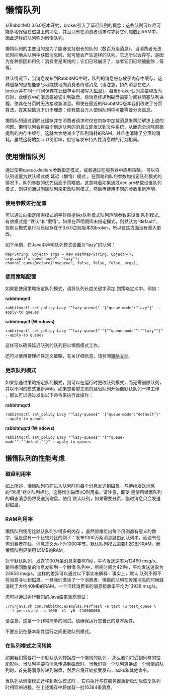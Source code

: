 # 懒惰队列

从RabbitMQ 3.6.0版本开始，broker引入了延迟队列的概念：这些队列可以尽可能多地保留在磁盘上的消息，并且只有在消费者请求时才将它们加载到RAM中，因此这样的队列称为懒惰队列。

懒惰队列的主要目的是为了能够支持很长的队列（数百万条消息）。当消费者无法长时间地从队列中获取消息时，就可能会产生这样的队列。它之所以会存在，是因为各种原因和用例：消费者是离线的；它们已经崩溃了，或者它们已经被删除；等等。

默认情况下，当消息发布到RabbitMQ中时，队列的消息被存放于内存中缓存。这种缓存的思想能够尽可能快地向消费者传递消息（请注意，持久消息在进入broker并在同一时间保存在此缓存中时被写入磁盘）。每当broker认为需要释放内存时，此缓存中的消息将被调出到磁盘。将消息传递到磁盘需要时间并阻塞队列进程，使其在分页时无法接收新消息。即使在最近的RabbitMQ版本我们改进了分页算法，在某些情况下仍不理想：你有数百万人使用队列中可能需要分页信息。

懒惰队列通过消除此缓存并在消费者请求时仅在内存中加载消息来帮助解决上述的问题。懒惰队列会将每个到达队列的消息立即发送到文件系统，从而完全消除前面提到的内存中缓存。这就大大地减少了队列消耗的RAM，并且也消除了分页的消耗。虽然这将增加I / O使用率，但它与发布持久性消息时的行为相同。

## 使用懒惰队列

通过使用queue.declare参数指定模式，或者通过在服务器中应用策略， 可以将队列设置为默认模式或 延迟（懒惰）模式 。在策略和队列参数均指定队列模式的情况下，队列参数的优先级高于策略值。这意味着如果通过declare参数设置队列模式，则只能通过删除队列来更改队列模式，然后再使用不同的参数重新声明。 

### 使用参数进行配置

可以通过向指定所需模式的字符串提供x队列模式队列声明参数来设置 队列模式。有效模式是  “默认”和“懒惰”。如果在声明期间未指定模式，则默认为“default”。在默认模式是行为已经存在于3.6.0之前版本的broker，所以在这方面没有重大更改。

如下示例，在Java中声明队列模式设置为“lazy”的队列：

	Map<String, Object> args = new HashMap<String, Object>();
	args.put("x-queue-mode", "lazy");
	channel.queueDeclare("myqueue", false, false, false, args);

### 使用策略配置

如果要使用策略指定队列模式，请将队列长度关键字添加 到策略定义中。例如：	
	
**rabbitmqctl**	

	rabbitmqctl set_policy Lazy "^lazy-queue$" '{"queue-mode":"lazy"}' --apply-to queues

**rabbitmqctl (Windows)**
	
	rabbitmqctl set_policy Lazy "^lazy-queue$" "{""queue-mode"":""lazy""}" --apply-to queues	
	
这样可以确保延迟队列的队列将以懒惰模式工作。

还可以使用管理插件定义策略，有关详细信息，请参阅[策略文档](http://next.rabbitmq.com/parameters.html#policies)。	

### 更改队列模式

如果您通过策略指定队列模式，则可以在运行时更改队列模式，而无需删除队列，并以不同的模式重新声明。如果您希望先前的延迟队列开始像默认队列一样工作 ，那么可以通过发出以下命令来执行此操作：

**rabbitmqctl**
	
	rabbitmqctl set_policy Lazy "^lazy-queue$" '{"queue-mode":"default"}' --apply-to queues

**rabbitmqctl (Windows)**
	
	rabbitmqctl set_policy Lazy "^lazy-queue$" "{""queue-mode"":""default""}" --apply-to queues

## 懒惰队列的性能考虑

### 磁盘利用率

如上所述，懒惰队列将在进入队列时将每个消息发送到磁盘。与持续发送消息的“常规”持久队列相比，这将增加磁盘I/O利用率。请注意，即使 是使用懒惰队列的瞬态消息仍将发送到磁盘。使用 默认队列，如果需要分页，临时消息只会发送到磁盘。 

### RAM利用率

懒惰队列使用比默认队列少得多的内存 。虽然很难给出每个用例都有意义的数字，但是这有一个比较对比的例子：发布1000万条消息路由到队列中，而没有任何消费者在线。消息正文大小为1000字节。默认队列模式需要1.2GB的RAM，而懒惰队列只使用1.5MB的RAM。

对于默认队列，发送1000万条消息需要801秒，平均发送速率为12469 msg/s。要将相同数量的消息发布到一个懒惰 队列中，所需时间为421秒，平均发送速率为23653 msg/s。这样的差异可以通过以下事实来解释：事实上，默认 队列不得不将消息寻址到磁盘。一旦我们激活了一个消费者，懒惰的队列在传递消息的时候就消耗了大约40MB的RAM。一个活跃消费者的消息接收率平均为13938 msg/s。

您可以通过运行我们的Java库来重现测试：

	./runjava.sh com.rabbitmq.examples.PerfTest -e test -u test_queue \
	  -f persistent -s 1000 -x1 -y0 -C10000000

请注意，这是一个非常简单的测试。请确保运行您自己的基本条件。

不要忘记在基本条件运行之间更改队列模式。

### 在队列模式之间转换

如果我们需要将一个默认队列转换成一个懒惰的队列 ，那么我们将受到同样的性能影响，当队列需要将消息传递到磁盘时。当我们将一个队列转换成一个懒惰的队列时，首先将消息传递到磁盘，然后它将开始接受发布，acks和其他命令。

当队列从懒惰模式迁移到默认模式时 ，它将执行与在服务器重新启动后恢复队列时相同的进程。在上述缓存中将加载一批16384条消息。


	